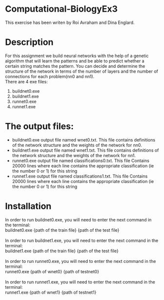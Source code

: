 # Computational-BiologyEx3

This exercise has been writen by Roi Avraham and Dina Englard.
# Description
For this assignment we build neural networks with the help of a genetic algorithm that will 
learn the patterns and be able to predict whether a certain string matches the pattern. 
You can decide and determine the structure of the network in terms of the number of layers and the number of 
connections for each problem(nn0 and nn1).
<br>There are 4 exe files:
1) buildnet0.exe
2) buildnet1.exe
3) runnet0.exe
4) runnet1.exe

# The output files:
- buildnet0.exe output file named wnet0.txt. This file contains definitions of the network structure 
and the weights of the network for nn0.
- buildnet1.exe output file named wnet1.txt. This file contains definitions of the network structure 
and the weights of the network for nn1.
- runnet0.exe output file named classifications0.txt. This file Contains 20000 lines where each line contains
the appropriate classification (ie the number 0 or 1) for this string
- runnet1.exe output file named classifications1.txt. This file Contains 20000 lines where each line contains
the appropriate classification (ie the number 0 or 1) for this string

# Installation
In order to run buildnet0.exe, you will need to enter the next command in the terminal:
<br> buildnet0.exe {path of the train file} {path of the test file}
<br>
<br> In order to run buildnet1.exe, you will need to enter the next command in the terminal:
<br> buildnet1.exe {path of the train file} {path of the test file}
<br>
<br> In order to run runnet0.exe, you will need to enter the next command in the terminal:
<br> runnet0.exe {path of wnet0} {path of testnet0}
<br>
<br> In order to run runnet1.exe, you will need to enter the next command in the terminal:
<br> runnet1.exe {path of wnet1} {path of testnet1}
